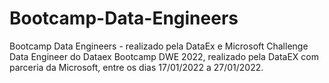 # Bootcamp-Data-Engineers
Bootcamp Data Engineers - realizado pela DataEx e Microsoft
Challenge Data Engineer do Dataex Bootcamp DWE 2022, realizado pela DataEX com parceria da Microsoft, entre os dias 17/01/2022 a 27/01/2022.
